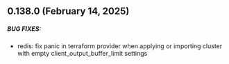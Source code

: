 ## 0.138.0 (February 14, 2025)

##### BUG FIXES:
* redis: fix panic in terraform provider when applying or importing cluster with empty client_output_buffer_limit settings



